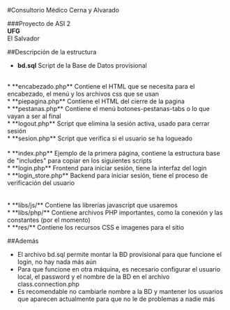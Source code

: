 #Consultorio Médico Cerna y Alvarado

###Proyecto de ASI 2 <br>
**UFG** <br>
El Salvador



##Descripción de la estructura

* **bd.sql**				  Script de la Base de Datos provisional
 <br>
* **encabezado.php**	Contiene el HTML que se necesita para el encabezado, el menú y los archivos css que se usan <br>
* **piepagina.php**		Contiene el HTML del cierre de la pagina <br>
* **pestanas.php**		Contiene el menú botones-pestanas-tabs o lo que vayan a ser al final <br>
* **logout.php**			Script que elimina la sesión activa, usado para cerrar sesión <br>
* **sesion.php**			Script que verifica si el usuario se ha logueado <br>
 <br>
* **index.php**			  Ejemplo de la primera página, contiene la estructura base de "includes" para copiar en los siguientes scripts <br>
* **login.php**			  Frontend para iniciar sesión, tiene la interfaz del login <br>
* **login_store.php**	Backend para iniciar sesión, tiene el proceso de verificación del usuario <br>
 <br>
 <br>
* **libs/js/**  			Contiene las librerías javascript que usaremos <br>
* **libs/php/**			  Contiene archivos PHP importantes, como la conexión y las constantes (por el momento) <br>
* **res/**				    Contiene los recursos CSS e imagenes para el sitio <br>


##Además

* El archivo bd.sql permite montar la BD provisional para que funcione el login, no hay nada más aún <br>
* Para que funcione en otra máquina, es necesario configurar el usuario local, el password y el nombre de la BD en el archivo class.connection.php <br>
* Es recomendable no cambiarle nombre a la BD y mantener los usuarios que aparecen actualmente para que no le de problemas a nadie más <br>
